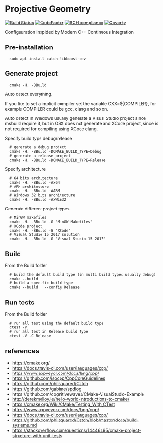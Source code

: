 # Projective Geometry

[![Build Status](https://travis-ci.org/luk036/pgcpp.svg?branch=master)](https://travis-ci.org/luk036/pgcpp)
[![CodeFactor](https://www.codefactor.io/repository/github/luk036/pgcpp/badge)](https://www.codefactor.io/repository/github/luk036/pgcpp)
[![BCH compliance](https://bettercodehub.com/edge/badge/luk036/pgcpp?branch=master)](https://bettercodehub.com/)
[![Coverity](https://scan.coverity.com/projects/15577/badge.svg)](https://scan.coverity.com/projects/luk036-pgcpp)

Configuuration inspided by Modern C++ Continuous Integration

## Pre-installation

```shell
  sudo apt install catch libboost-dev
```


## Generate project

```shell
  cmake -H. -BBuild
```

Auto detect everything.

If you like to set a implicit compiler set the variable CXX=${COMPILER}, for example COMPILER could be gcc, clang and so on.

Auto detect in Windows usually generate a Visual Studio project since msbuild require it, but in OSX does not generate and XCode project, since is not required for compiling using XCode clang.

Specify build type debug/release

```shell
  # generate a debug project
  cmake -H. -BBuild -DCMAKE_BUILD_TYPE=Debug
  # generate a release project
  cmake -H. -BBuild -DCMAKE_BUILD_TYPE=Release
```

Specify architecture

```shell
  # 64 bits architecture
  cmake -H. -BBuild -Ax64
  # ARM architecture
  cmake -H. -BBuild -AARM
  # Windows 32 bits architecture
  cmake -H. -BBuild -AxWin32
```

Generate different project types

```shell
  # MinGW makefiles
  cmake -H. -BBuild -G "MinGW Makefiles"
  # XCode project
  cmake -H. -BBuild -G "XCode"
  # Visual Studio 15 2017 solution
  cmake -H. -BBuild -G "Visual Studio 15 2017"
```

## Build

From the Build folder

```shell
  # build the default build type (in multi build types usually debug)
  cmake --build .
  # build a specific build type
  cmake --build . --config Release
```
## Run tests

From the Build folder

```shell
  # run all test using the default build type
  ctest -V
  # run all test in Release build type
  ctest -V -C Release
```

## references

- https://cmake.org/
- https://docs.travis-ci.com/user/languages/cpp/
- https://www.appveyor.com/docs/lang/cpp/
- https://github.com/isocpp/CppCoreGuidelines
- https://github.com/philsquared/Catch
- https://github.com/gabime/spdlog
- https://github.com/cognitivewaves/CMake-VisualStudio-Example
- http://derekmolloy.ie/hello-world-introductions-to-cmake/
- https://cmake.org/Wiki/CMake/Testing_With_CTest
- https://www.appveyor.com/docs/lang/cpp/
- https://docs.travis-ci.com/user/languages/cpp/
- https://github.com/philsquared/Catch/blob/master/docs/build-systems.md
- https://stackoverflow.com/questions/14446495/cmake-project-structure-with-unit-tests
